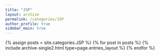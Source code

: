 ```yaml
---
title: "JSP"
layout: archive
permalink: /categories/JSP
author_profile: true
sidebar_main: true
---
```



{% assign posts = site.categories.JSP %}
{% for post in posts %} {% include archive-single2.html type=page.entries_layout %} {% endfor %}
